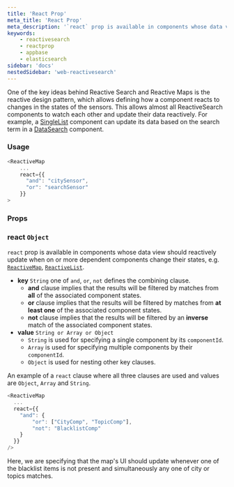 ```yaml
---
title: 'React Prop'
meta_title: 'React Prop'
meta_description: '`react` prop is available in components whose data view should reactively update when on or more dependent components change their states.'
keywords:
    - reactivesearch
    - reactprop
    - appbase
    - elasticsearch
sidebar: 'docs'
nestedSidebar: 'web-reactivesearch'
---
```


One of the key ideas behind Reactive Search and Reactive Maps is the reactive design pattern, which allows defining how a component reacts to changes in the states of the sensors. This allows almost all ReactiveSearch components to watch each other and update their data reactively. For example, a [SingleList](/docs/reactivesearch/v3/list/singlelist/) component can update its data based on the search term in a [DataSearch](/docs/reactivesearch/v3/search/datasearch/) component.

### Usage

```javascript
<ReactiveMap
    ...
    react={{
      "and": "citySensor",
      "or": "searchSensor"
    }}
>
```

### Props

### react `Object`
  `react` prop is available in components whose data view should reactively update when on or more dependent components change their states, e.g. [`ReactiveMap`](/docs/reactivesearch/v3/map/reactivegooglemap/), [`ReactiveList`](/docs/reactivesearch/v3/result/reactivelist/).
  -   **key** `String`
      one of `and`, `or`, `not` defines the combining clause.
      -   **and** clause implies that the results will be filtered by matches from **all** of the associated component states.
      -   **or** clause implies that the results will be filtered by matches from **at least one** of the associated component states.
      -   **not** clause implies that the results will be filtered by an **inverse** match of the associated component states.
  -   **value** `String or Array or Object`
      -   `String` is used for specifying a single component by its `componentId`.
      -   `Array` is used for specifying multiple components by their `componentId`.
      -   `Object` is used for nesting other key clauses.

An example of a `react` clause where all three clauses are used and values are `Object`, `Array` and `String`.

```js
<ReactiveMap
  ...
  react={{
    "and": {
        "or": ["CityComp", "TopicComp"],
        "not": "BlacklistComp"
    }
  }}
/>
```

Here, we are specifying that the map's UI should update whenever one of the blacklist items is not present and simultaneously any one of city or topics matches.
